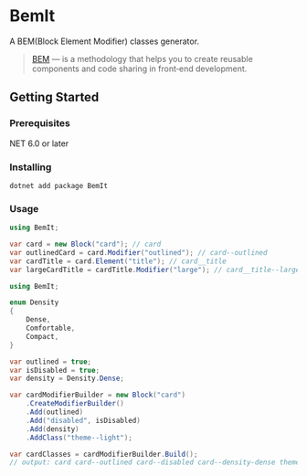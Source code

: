 # BemIt

A BEM(Block Element Modifier) classes generator.

> [BEM](https://getbem.com/) — is a methodology that helps you to create reusable components and code sharing in front‑end development.

## Getting Started

### Prerequisites

NET 6.0 or later

### Installing

```shell
dotnet add package BemIt
```

### Usage

```csharp
using BemIt;

var card = new Block("card"); // card
var outlinedCard = card.Modifier("outlined"); // card--outlined
var cardTitle = card.Element("title"); // card__title
var largeCardTitle = cardTitle.Modifier("large"); // card__title--large
```

```csharp
using BemIt;

enum Density
{
    Dense,
    Comfortable,
    Compact,
}

var outlined = true;
var isDisabled = true;
var density = Density.Dense;

var cardModifierBuilder = new Block("card")
    .CreateModifierBuilder()
    .Add(outlined)
    .Add("disabled", isDisabled)
    .Add(density)
    .AddClass("theme--light");

var cardClasses = cardModifierBuilder.Build();
// output: card card--outlined card--disabled card--density-dense theme--light
```
